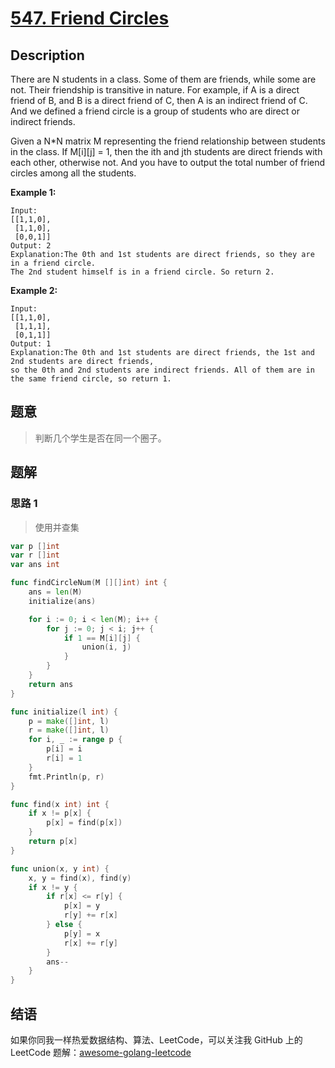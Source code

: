 # [547. Friend Circles][title]

## Description

There are N students in a class. Some of them are friends, while some are not. Their friendship is transitive in nature. For example, if A is a direct friend of B, and B is a direct friend of C, then A is an indirect friend of C. And we defined a friend circle is a group of students who are direct or indirect friends.

Given a N*N matrix M representing the friend relationship between students in the class. If M[i][j] = 1, then the ith and jth students are direct friends with each other, otherwise not. And you have to output the total number of friend circles among all the students.

**Example 1:**
```
Input: 
[[1,1,0],
 [1,1,0],
 [0,0,1]]
Output: 2
Explanation:The 0th and 1st students are direct friends, so they are in a friend circle. 
The 2nd student himself is in a friend circle. So return 2.
```

**Example 2:**
```
Input: 
[[1,1,0],
 [1,1,1],
 [0,1,1]]
Output: 1
Explanation:The 0th and 1st students are direct friends, the 1st and 2nd students are direct friends, 
so the 0th and 2nd students are indirect friends. All of them are in the same friend circle, so return 1.
```

## 题意
> 判断几个学生是否在同一个圈子。

## 题解

### 思路 1
> 使用并查集

```go
var p []int
var r []int
var ans int

func findCircleNum(M [][]int) int {
    ans = len(M)
    initialize(ans)

    for i := 0; i < len(M); i++ {
        for j := 0; j < i; j++ {
            if 1 == M[i][j] {
                union(i, j)
            }
        }
    }
    return ans
}

func initialize(l int) {
    p = make([]int, l)
    r = make([]int, l)
    for i, _ := range p {
        p[i] = i
        r[i] = 1
    }
    fmt.Println(p, r)
}

func find(x int) int {
    if x != p[x] {
        p[x] = find(p[x])
    }
    return p[x]
}

func union(x, y int) {
    x, y = find(x), find(y)
    if x != y {
        if r[x] <= r[y] {
            p[x] = y
            r[y] += r[x]
        } else {
            p[y] = x
            r[x] += r[y]
        }
        ans--
    }
}
```

## 结语

如果你同我一样热爱数据结构、算法、LeetCode，可以关注我 GitHub 上的 LeetCode 题解：[awesome-golang-leetcode][me]

[title]: https://leetcode.com/problems/friend-circles/description/
[me]: https://github.com/kylesliu/awesome-golang-leetcode
